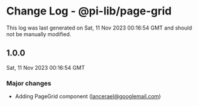 # Change Log - @pi-lib/page-grid

This log was last generated on Sat, 11 Nov 2023 00:16:54 GMT and should not be manually modified.

<!-- Start content -->

## 1.0.0

Sat, 11 Nov 2023 00:16:54 GMT

### Major changes

- Adding PageGrid component (lancerael@googlemail.com)
